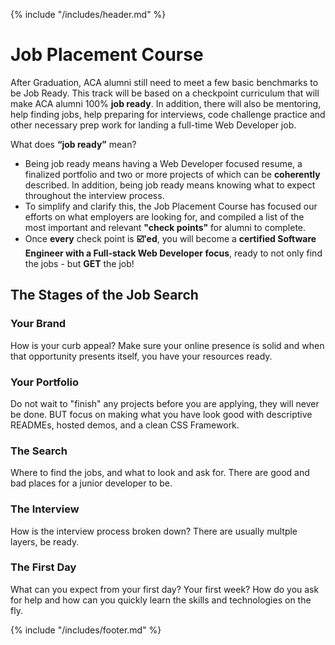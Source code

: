 {% include "/includes/header.md" %}

# Job Placement Course

After Graduation, ACA alumni still need to meet a few basic benchmarks to be Job Ready. This track will be based on a checkpoint curriculum that will make ACA alumni 100% **job ready**. In addition, there will also be mentoring, help finding jobs, help preparing for interviews, code challenge practice and other necessary prep work for landing a full-time Web Developer job.

What does **“job ready”** mean?

- Being job ready means having a Web Developer focused resume, a finalized portfolio and two or more projects of which can be **coherently** described. In addition, being job ready means knowing what to expect throughout the interview process.
- To simplify and clarify this, the Job Placement Course has focused our efforts on what employers are looking for, and compiled a list of the most important and relevant **"check points"** for alumni to complete.
- Once **every** check point is **☑️'ed**, you will become a **certified Software Engineer with a Full-stack Web Developer focus**, ready to not only find the jobs - but **GET** the job!

## The Stages of the Job Search

### Your Brand

How is your curb appeal? Make sure your online presence is solid and when that
opportunity presents itself, you have your resources ready.

### Your Portfolio

Do not wait to "finish" any projects before you are applying, they will never be done.
BUT focus on making what you have look good with descriptive READMEs, hosted demos,
and a clean CSS Framework.

### The Search

Where to find the jobs, and what to look and ask for. There are good and bad
places for a junior developer to be.

### The Interview

How is the interview process broken down? There are usually multple layers, be ready.

### The First Day

What can you expect from your first day? Your first week? How do you ask for help
and how can you quickly learn the skills and technologies on the fly.


<!-- ### Web Developer Resume / LinkedIn

Building an effective Web Developer’s resume is crucial for getting high response rates from your job applications. This process will start with a rough draft to be reviewed by a mentor. It may take several drafts before being finalized and checked off on.

### Portfolio website

A successful job applicant will have many places to point to show off their work. But, building your own personal website will not only impress employers, it will give you a chance to customize your experience and show your work in the most effective way.

### Personal Domain Name Hosting

Once your portfolio is completed, it’s impressive to use your own domain name to host your portfolio page. The process can be relatively easy, and it really gives a professional edge to an applicant.

### Project 1

As an ACA Alumni you should have a project already finished or finalizing. This checkpoint will make sure your project is not only done, but can be effectively “pitched”. Can you explain what you did to somebody who may not have much tech experience in 10 minuets? Also, can you explain what you did in code to somebody who does have tech experience? It’s not only crucial to finish your project, but to feel comfortable talking about it. This “pitch” will be a requirement to complete this checkpoint.

### Project 2

It’s very important to have at least two projects to point to in your resume, portfolio and various other online presences. This shows your diversity as a developer and lets you grow in your confidence and experience as well. This project will also require a “pitch” to be checked off on by a mentor.

### Whiteboard Code Challenges

We will provide 15-20 common whiteboard challenges to practice. Then, in front of a mentor, a randomly selected whiteboard challenge will be presented for you completion. Once you complete two basic and one intermediate challenge, this benchmark will be checked-off on.

### Demo Interview

Meet with a mentor(s) and go through a practice interview focusing on…

1. 15-20 min phone screen going over basic “talking points” and developer questions.
2. 20-30 min. Onsite interview talking about the projects you worked on. You will also get a chance to try and complete one of your whiteboard challenges during this Interview.

### Speed Check and Mentor meetings

Once a month, students will be required to meet with a mentor to check progress, practice white-board challenges and work on any projects or problems that may be “blocking” a student from completing the Track. A required Initial meeting will kick off this track.

### Apply to at least 25+ jobs!

Throughout you’ll be getting constant access to job openings and interviews. You do not need to have all the checkpoints completed to start applying for jobs.

### Get Hired!

How are the checkpoints completed?

In order for a checkpoint to be “checked off”, a mentor will need to review and sign off on the completion of the checkpoint. Some check points may include various in-person elements with a mentor or other observer.

What happens after all the checkpoints are checked off, except for the last one… “Getting a Job”?

The teachers, mentors and staff at the ACA will not leave your side until you’ve landed a job. As long as you’re putting in the work assigned, a position as a Web Developer is inevitable.

By the end of the next 4 weeks, you will have the skills to place yourself in a job. -->

{% include "/includes/footer.md" %}
